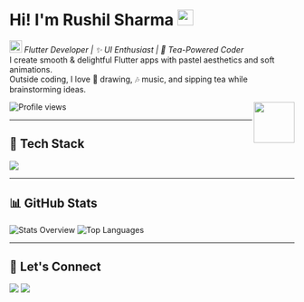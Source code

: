 <!-- HEADER -->
<h1 >
  Hi! I'm Rushil Sharma 
  <img src="https://raw.githubusercontent.com/MartinHeinz/MartinHeinz/master/wave.gif" width="28">
</h1>

<p>
  <em>
      <img src="https://emojis.slackmojis.com/emojis/images/1621024394/39092/cat-roll.gif?1621024394" width="22">
    Flutter Developer | ✨ UI Enthusiast | 🍵 Tea-Powered Coder</em><br>
  I create smooth & delightful Flutter apps with pastel aesthetics and soft animations.<br>
  Outside coding, I love 🎨 drawing, 🎶 music, and sipping tea while brainstorming ideas.
</p>

<p>
  <img src="https://komarev.com/ghpvc/?username=Byte-Rush&style=flat&color=ffb6c1&abbreviated=true" alt="Profile views" />
  <img src="https://64.media.tumblr.com/34784257378ce2c51675599159735772/tumblr_nd3b8i2gL01sedjuto1_400.gifv" align="right" width="72"/>
</p>

---

## 🌸 Tech Stack  
<p>
  <img src="https://skillicons.dev/icons?i=flutter,dart,firebase,git,github,androidstudio,vscode,figma" />
</p>

---

## 📊 GitHub Stats  
<div>
  
![Stats Overview](https://github-readme-stats.vercel.app/api?username=Byte-Rush&show_icons=true&theme=tokyonight&hide_border=true)
![Top Languages](https://github-readme-stats.vercel.app/api/top-langs/?username=Byte-Rush&layout=compact&theme=tokyonight&hide_border=true)

</div>

---
## 💌 Let's Connect  
<p>
<a href="https://www.linkedin.com/in/rushil-sharma-70b189203/"><img src="https://img.shields.io/badge/LinkedIn-0A66C2?logo=linkedin&logoColor=white" /></a>
<a href="mailto:rushil@example.com"><img src="https://img.shields.io/badge/Email-D14836?logo=gmail&logoColor=white" /></a>
</p>
